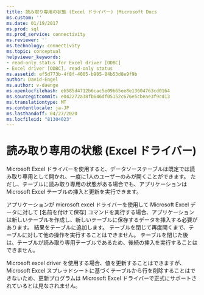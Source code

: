 ```yaml
---
title: 読み取り専用の状態 (Excel ドライバー) |Microsoft Docs
ms.custom: ''
ms.date: 01/19/2017
ms.prod: sql
ms.prod_service: connectivity
ms.reviewer: ''
ms.technology: connectivity
ms.topic: conceptual
helpviewer_keywords:
- read-only status for Excel driver [ODBC]
- Excel driver [ODBC], read-only status
ms.assetid: ef5d773b-4f8f-4005-b985-84b53d8e9f9b
author: David-Engel
ms.author: v-daenge
ms.openlocfilehash: eb585d4712b6cac5e09b65ee8e13604763cd0164
ms.sourcegitcommit: e042272a38fb646df05152c676e5cbeae3f9cd13
ms.translationtype: MT
ms.contentlocale: ja-JP
ms.lasthandoff: 04/27/2020
ms.locfileid: "81304023"
---
```

# <a name="read-only-status-excel-driver"></a>読み取り専用の状態 (Excel ドライバー)
Microsoft Excel ドライバーを使用すると、データソーステーブルは既定では読み取り専用として開かれ、一度に1人のユーザーのみが開くことができます。 ただし、テーブルに読み取り専用の状態がある場合でも、アプリケーションは Microsoft Excel テーブルの挿入と更新を実行できます。  
  
 アプリケーションが microsoft excel ドライバーを使用して Microsoft Excel データに対して [名前を付けて保存] コマンドを実行する場合、アプリケーションは新しいテーブルを作成し、新しいテーブルに保存するデータを挿入する必要があります。 結果をテーブルに追加します。 テーブルを閉じて再度開くまで、テーブルに対して他の操作を実行することはできません。 テーブルを閉じた後は、テーブルが読み取り専用テーブルであるため、後続の挿入を実行することはできません。  
  
 Microsoft excel driver を使用する場合、値を更新することはできますが、Microsoft Excel スプレッドシートに基づくテーブルから行を削除することはできないため、更新プログラムは Microsoft Excel ドライバーで正式にサポートされているとは見なされません。
